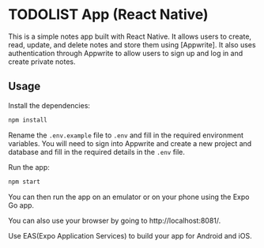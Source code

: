 # TODOLIST App (React Native)

This is a simple notes app built with React Native. It allows users to create, read, update, and delete notes and store them using [Appwrite]. It also uses authentication through Appwrite to allow users to sign up and log in and create private notes.





## Usage

Install the dependencies:

```bash
npm install
```

Rename the `.env.example` file to `.env` and fill in the required environment variables. You will need to sign into Appwrite  and create a new project and database and fill in the required details in the `.env` file.

Run the app:

```bash
npm start
```

You can then run the app on an emulator or on your phone using the Expo Go app.

You can also use your browser by going to http://localhost:8081/.

Use EAS(Expo Application Services) to build your app for Android and iOS.


